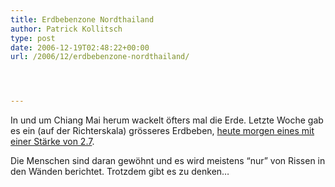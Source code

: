 ```yaml
---
title: Erdbebenzone Nordthailand
author: Patrick Kollitsch
type: post
date: 2006-12-19T02:48:22+00:00
url: /2006/12/erdbebenzone-nordthailand/




---
```

In und um Chiang Mai herum wackelt öfters mal die Erde. Letzte Woche gab es ein (auf der Richterskala) grösseres Erdbeben, [heute morgen eines mit einer Stärke von 2.7][1].

Die Menschen sind daran gewöhnt und es wird meistens &#8220;nur&#8221; von Rissen in den Wänden berichtet. Trotzdem gibt es zu denken&#8230;

 [1]: http://www.nationmultimedia.com/breakingnews/read.php?newsid=30021940